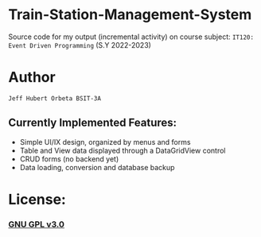 # Train-Station-Management-System
Source code for my output (incremental activity) on course subject: ```IT120: Event Driven Programming``` (S.Y 2022-2023)<br/>

# Author
```Jeff Hubert Orbeta BSIT-3A```

## Currently Implemented Features:
- Simple UI/IX design, organized by menus and forms
- Table and View data displayed through a DataGridView control
- CRUD forms (no backend yet)
- Data loading, conversion and database backup

# License:
### [**GNU GPL v3.0**](https://github.com/FN-FAL113/Train-Station-Management-System/blob/main/LICENSE)
